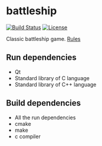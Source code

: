 battleship
==========

[![Build Status](https://travis-ci.org/zer0main/battleship.png?branch=master)](https://travis-ci.org/zer0main/battleship)
[![License](https://img.shields.io/badge/License-MIT-brightgreen.png)](LICENSE)

Classic battleship game.
[Rules](https://en.wikipedia.org/wiki/Battleship_%28game%29)

Run dependencies
----------------

 - Qt
 - Standard library of C language
 - Standard library of C++ language

Build dependencies
------------------

 - All the run dependencies
 - cmake
 - make
 - c compiler
